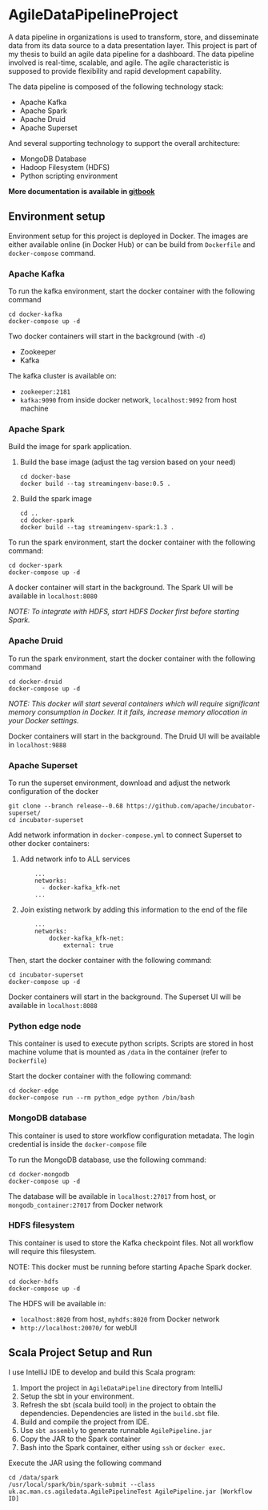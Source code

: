 # AgileDataPipelineProject

A data pipeline in organizations is used to transform, store, and disseminate data from its data source to a data presentation layer. This project is part of my thesis to build an agile data pipeline for a dashboard. The data pipeline involved is real-time, scalable, and agile. The agile characteristic is supposed to provide flexibility and rapid development capability.

The data pipeline is composed of the following technology stack:
- Apache Kafka
- Apache Spark
- Apache Druid
- Apache Superset

And several supporting technology to support the overall architecture:
- MongoDB Database
- Hadoop Filesystem (HDFS)
- Python scripting environment

**More documentation is available in [gitbook](https://nico-anandito.gitbook.io/agile-data-pipeline-project/)**


## Environment setup

Environment setup for this project is deployed in Docker. 
The images are either available online (in Docker Hub) or can be build from `Dockerfile` and `docker-compose` command.
 

### Apache Kafka

To run the kafka environment, start the docker container with the following command

```
cd docker-kafka
docker-compose up -d
```
Two docker containers will start in the background (with `-d`) 
- Zookeeper
- Kafka

The kafka cluster is available on:
- `zookeeper:2181`
- `kafka:9090` from inside docker network, `localhost:9092` from host machine

### Apache Spark
Build the image for spark application.
1. Build the base image (adjust the tag version based on your need)

    ```
    cd docker-base
    docker build --tag streamingenv-base:0.5 .
    ```
2. Build the spark image
    ```
    cd ..
    cd docker-spark
    docker build --tag streamingenv-spark:1.3 .
    ```

To run the spark environment, start the docker container with the following command:

```
cd docker-spark
docker-compose up -d
```

A docker container will start in the background. The Spark UI will be available in `localhost:8080`

*NOTE: To integrate with HDFS, start HDFS Docker first before starting Spark.*
### Apache Druid

To run the spark environment, start the docker container with the following command

```
cd docker-druid
docker-compose up -d
```
*NOTE: This docker will start several containers which will require significant memory consumption in Docker. It it fails, increase memory allocation in your Docker settings.*

Docker containers will start in the background. The Druid UI will be available in `localhost:9888`

### Apache Superset

To run the superset environment, download and adjust the network configuration of the docker
```
git clone --branch release--0.68 https://github.com/apache/incubator-superset/
cd incubator-superset
```

Add network information in `docker-compose.yml` to connect Superset to other docker containers:
1. Add network info to ALL services
    ```
        ...
        networks:
          - docker-kafka_kfk-net
        ...
    ```
2. Join existing network by adding this information to the end of the file
    ```
        ...
        networks:
            docker-kafka_kfk-net:
                external: true
    ```
Then, start the docker container with the following command:
```
cd incubator-superset
docker-compose up -d
```

Docker containers will start in the background. The Superset UI will be available in `localhost:8088`

### Python edge node

This container is used to execute python scripts. 
Scripts are stored in host machine volume that is mounted as `/data` in the container (refer to `Dockerfile`) 

Start the docker container with the following command:

``` 
cd docker-edge
docker-compose run --rm python_edge python /bin/bash
``` 

### MongoDB database
This container is used to store workflow configuration metadata. The login credential is inside the `docker-compose` file

To run the MongoDB database, use the following command:
```
cd docker-mongodb
docker-compose up -d
```
The database will be available in `localhost:27017` from host, or `mongodb_container:27017` from Docker network

### HDFS filesystem
This container is used to store the Kafka checkpoint files. 
Not all workflow will require this filesystem.

NOTE: This docker must be running before starting Apache Spark docker.
```
cd docker-hdfs
docker-compose up -d
```
The HDFS will be available in:
- `localhost:8020` from host, `myhdfs:8020` from Docker network
- `http://localhost:20070/` for webUI

## Scala Project Setup and Run

I use IntelliJ IDE to develop and build this Scala program:

1. Import the project in `AgileDataPipeline` directory from IntelliJ
2. Setup the sbt in your environment. 
3. Refresh the sbt (scala build tool) in the project to obtain the dependencies. Dependencies are listed in the `build.sbt` file.
4. Build and compile the project from IDE.
5. Use `sbt assembly` to generate runnable `AgilePipeline.jar`
6. Copy the JAR to the Spark container
7. Bash into the Spark container, either using `ssh` or `docker exec`. 

Execute the JAR using the following command
```
cd /data/spark
/usr/local/spark/bin/spark-submit --class uk.ac.man.cs.agiledata.AgilePipelineTest AgilePipeline.jar [Workflow ID]
``` 